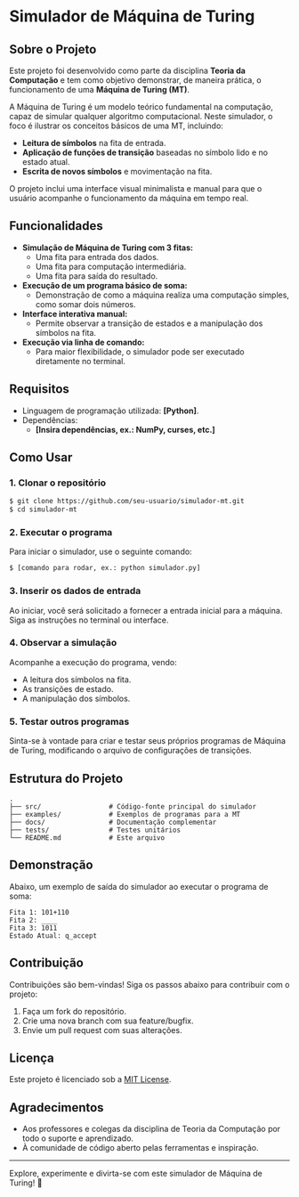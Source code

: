 # Simulador de Máquina de Turing

## Sobre o Projeto
Este projeto foi desenvolvido como parte da disciplina **Teoria da Computação** e tem como objetivo demonstrar, de maneira prática, o funcionamento de uma **Máquina de Turing (MT)**.

A Máquina de Turing é um modelo teórico fundamental na computação, capaz de simular qualquer algoritmo computacional. Neste simulador, o foco é ilustrar os conceitos básicos de uma MT, incluindo:

- **Leitura de símbolos** na fita de entrada.
- **Aplicação de funções de transição** baseadas no símbolo lido e no estado atual.
- **Escrita de novos símbolos** e movimentação na fita.

O projeto inclui uma interface visual minimalista e manual para que o usuário acompanhe o funcionamento da máquina em tempo real.

## Funcionalidades
- **Simulação de Máquina de Turing com 3 fitas:**
  - Uma fita para entrada dos dados.
  - Uma fita para computação intermediária.
  - Uma fita para saída do resultado.
- **Execução de um programa básico de soma:**
  - Demonstração de como a máquina realiza uma computação simples, como somar dois números.
- **Interface interativa manual:**
  - Permite observar a transição de estados e a manipulação dos símbolos na fita.
- **Execução via linha de comando:**
  - Para maior flexibilidade, o simulador pode ser executado diretamente no terminal.

## Requisitos
- Linguagem de programação utilizada: **[Python]**.
- Dependências:
  - **[Insira dependências, ex.: NumPy, curses, etc.]**

## Como Usar
### 1. Clonar o repositório
```bash
$ git clone https://github.com/seu-usuario/simulador-mt.git
$ cd simulador-mt
```

### 2. Executar o programa
Para iniciar o simulador, use o seguinte comando:
```bash
$ [comando para rodar, ex.: python simulador.py]
```

### 3. Inserir os dados de entrada
Ao iniciar, você será solicitado a fornecer a entrada inicial para a máquina. Siga as instruções no terminal ou interface.

### 4. Observar a simulação
Acompanhe a execução do programa, vendo:
- A leitura dos símbolos na fita.
- As transições de estado.
- A manipulação dos símbolos.

### 5. Testar outros programas
Sinta-se à vontade para criar e testar seus próprios programas de Máquina de Turing, modificando o arquivo de configurações de transições.

## Estrutura do Projeto
```plaintext
.
├── src/                 # Código-fonte principal do simulador
├── examples/            # Exemplos de programas para a MT
├── docs/                # Documentação complementar
├── tests/               # Testes unitários
└── README.md            # Este arquivo
```

## Demonstração
Abaixo, um exemplo de saída do simulador ao executar o programa de soma:
```plaintext
Fita 1: 101+110
Fita 2: ____
Fita 3: 1011
Estado Atual: q_accept
```

## Contribuição
Contribuições são bem-vindas! Siga os passos abaixo para contribuir com o projeto:
1. Faça um fork do repositório.
2. Crie uma nova branch com sua feature/bugfix.
3. Envie um pull request com suas alterações.

## Licença
Este projeto é licenciado sob a [MIT License](LICENSE).

## Agradecimentos
- Aos professores e colegas da disciplina de Teoria da Computação por todo o suporte e aprendizado.
- À comunidade de código aberto pelas ferramentas e inspiração.

---

Explore, experimente e divirta-se com este simulador de Máquina de Turing! 🚀

